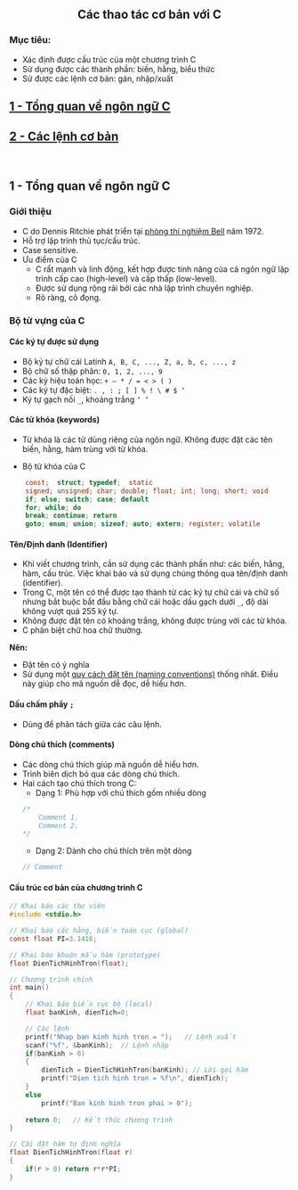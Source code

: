 <h2 align="center"> 
Các thao tác cơ bản với C
</h2>

### Mục tiêu:
- Xác định được cấu trúc của một chương trình C 
- Sử dụng được các thành phần: biến, hằng, biểu thức
- Sử được các lệnh cơ bản: gán, nhập/xuất

## [1 - Tổng quan về ngôn ngữ C](#intro)
## [2 - Các lệnh cơ bản](#basic)

<br>

## 1 - Tổng quan về ngôn ngữ C <a name="intro"/>

### Giới thiệu
- C do Dennis Ritchie phát triển tại [phòng thí nghiệm Bell](http://www.bell-labs.com/) năm 1972.
- Hỗ trợ lập trình thủ tục/cấu trúc.
- Case sensitive.
- Ưu điểm của C
    * C rất mạnh và linh động, kết hợp được tính năng của cả ngôn ngữ lập trình cấp cao (high-level) và cấp thấp (low-level).
    * Được sử dụng rộng rãi bởi các nhà lập trình chuyên nghiệp.
    * Rõ ràng, cô đọng.

### Bộ từ vựng của C

#### Các ký tự được sử dụng
- Bộ ký tự chữ cái Latinh `A, B, C, ..., Z, a, b,
c, ..., z`
- Bộ chữ số thập phân: `0, 1, 2, ..., 9`
- Các ký hiệu toán học: `+ – * / = < > ( )`
- Các ký tự đặc biệt: `. , : ; [ ] % ! \ # $ ‘`
- Ký tự gạch nối `_`, khoảng trắng `‘ ’`

#### Các từ khóa (keywords)
- Từ khóa là các từ dùng riêng của ngôn ngữ. Không được đặt các tên biến, hằng, hàm trùng với từ khóa.

- Bộ từ khóa của C

```c
    const;  struct; typedef;  static
    signed; unsigned; char; double; float; int; long; short; void
    if; else; switch; case; default
    for; while; do
    break; continue; return
    goto; enum; union; sizeof; auto; extern; register; volatile
```

#### Tên/Định danh (Identifier)
- Khi viết chương trình, cần sử dụng các thành phần như: các biến, hằng, hàm, cấu trúc. Việc khai báo và sử dụng chúng thông qua tên/định danh (identifier).
- Trong C, một tên có thể được tạo thành từ các ký tự chữ cái và chữ số nhưng bắt buộc bắt đầu bằng chữ cái hoặc dấu gạch dưới `_`, độ dài không vượt quá 255 ký tự.
- Không được đặt tên có khoảng trắng, không được trùng với các từ khóa.
- C phân biệt chữ hoa chữ thường.

<div class="success">
  <p><strong>Nên:</strong>
    <ul>
        <li> Đặt tên có ý nghĩa</li>
        <li> Sử dụng một <a href="https://en.wikipedia.org/wiki/Naming_convention_(programming)">quy cách đặt tên (naming conventions)</a> thống nhất. Điều này giúp cho mã nguồn dễ đọc, dễ hiểu hơn.</li>
    </ul>
  </p>
</div>

#### Dấu chấm phẩy `;`
- Dùng để phân tách giữa các câu lệnh. 

#### Dòng chú thích (comments)
- Các dòng chú thích giúp mã nguồn dễ hiểu hơn.
- Trình biên dịch bỏ qua các dòng chú thích.
- Hai cách tạo chú thích trong C:
    * Dạng 1: Phù hợp với chú thích gồm nhiều dòng
    ```c
    /*
        Comment 1.
        Comment 2.
    */
    ```
    * Dạng 2: Dành cho chú thích trên một dòng
    ```c
    // Comment
    ```

#### Cấu trúc cơ bản của chương trình C

```c
// Khai báo các thư viện
#include <stdio.h>        

// Khai báo các hằng, biến toàn cục (global)
const float PI=3.1416;  

// Khai báo khuôn mẫu hàm (prototype)
float DienTichHinhTron(float); 

// Chương trình chính
int main() 
{
    // Khai báo biến cục bộ (local)
    float banKinh, dienTich=0; 

    // Các lệnh
    printf("Nhap ban kinh hinh tron = ");   // Lệnh xuất
    scanf("%f", &banKinh);  // Lệnh nhập 
    if(banKinh > 0)                         
    {
        dienTich = DienTichHinhTron(banKinh); // Lời gọi hàm
        printf("Dien tich hinh tron = %f\n", dienTich);
    }
    else
        printf("Ban kinh hinh tron phai > 0");
    
    return 0;   // Kết thúc chương trình
}

// Cài đặt hàm tự định nghĩa
float DienTichHinhTron(float r)
{
    if(r > 0) return r*r*PI;
}
```